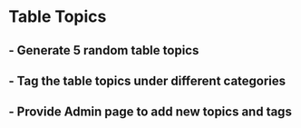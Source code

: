 # Table Topics 

## - Generate 5 random table topics

## - Tag the table topics under different categories

## - Provide Admin page to add new topics and tags
